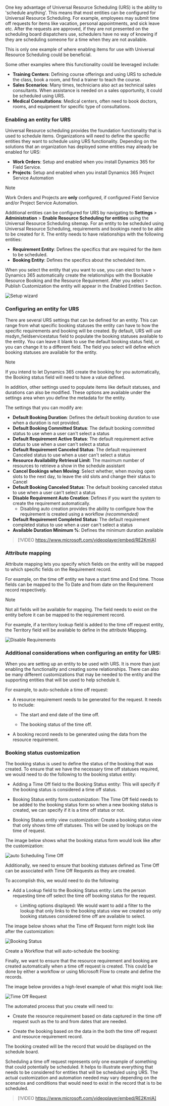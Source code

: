 One key advantage of Universal Resource Scheduling (URS) is the ability to 'schedule anything'. This means that most entities can be configured for Universal Resource Scheduling. For example, employees may submit time off requests for items like vacation, personal appointments, and sick leave etc. After the   requests are approved, if they are not presented on the scheduling board dispatchers use, schedulers have no way of knowing if they are scheduling someone for a time when they are not available.

This is only one example of where enabling items for use with Universal Resource Scheduling could be beneficial.

Some other examples where this functionality could be leveraged include:

-   **Training Centers**: Defining course offerings and using URS to schedule the class, book a room, and find a trainer to teach the course.
-   **Sales Scenarios**: Many times, technicians also act as technical sales consultants. When assistance is needed on a sales opportunity, it could be scheduled using URS.
-   **Medical Consultations**: Medical centers, often need to book doctors, rooms, and equipment for specific type of consultations.

### Enabling an entity for URS

Universal Resource scheduling provides the foundation functionality that is used to schedule items. Organizations will need to define the specific entities they want to schedule using URS functionality. Depending on the solutions that an organization has deployed some entities may already be enabled for URS:

-   **Work Orders**: Setup and enabled when you install Dynamics 365 for Field Service.
-   **Projects**: Setup and enabled when you install Dynamics 365 Project Service Automation

> [!NOTE]
> Work Orders and Projects are **only** configured, if configured Field Service and/or Project Service Automation.

Additional entities can be configured for URS by navigating to **Settings** > **Administration** > **Enable Resource Scheduling for entities** using the Universal Resource Scheduling sitemap. For an entity to be scheduled using Universal Resource Scheduling, requirements and bookings need to be able to be created for it. The entity needs to have relationships with the following entities:

-   **Requirement Entity**: Defines the specifics that are required for the item to be scheduled.
-   **Booking Entity**: Defines the specifics about the scheduled item.

When you select the entity that you want to use, you can elect to have > Dynamics 365 automatically create the relationships with the Bookable Resource Booking and the Resource Requirement. After you select > Publish Customization the entity will appear in the Enabled Entities
Section.

![Setup wizard](../media/URS-Unit5-1.png)

### Configuring an entity for URS

There are several URS settings that can be defined for an entity. This can range from what specific booking statuses the entity can have to how the specific requirements and booking will be created. By default, URS will use msdyn\_fieldservicestatus field to populate the booking statuses available to the entity. You can leave it blank to use the default booking status field, or you can change it to a different field. The field you select will define which booking statuses are available for the entity.

> [!NOTE]
> If you intend to let Dynamics 365 create the booking for you automatically, the Booking status field will need to have a value defined.

In addition, other settings used to populate items like default statuses, and durations can also be modified. These options are available under the settings area when you define the metadata for the entity.

The settings that you can modify are:

-   **Default Booking Duration**: Defines the default booking duration to use when a duration is not provided.
-   **Default Booking Committed Status**: The default booking committed status to use when a user can't select a status
-   **Default Requirement Active Status**: The default requirement active status to use when a user can't select a status
-   **Default Requirement Canceled Status**: The default requirement Canceled status to use when a user can't select a status
-   **Resource Availability Retrieval Limit**: The maximum number of resources to retrieve a show in the schedule assistant
-   **Cancel Bookings when Moving**: Select whether, when moving open slots to the next day, to leave the old slots and change their status to Cancel
-   **Default Booking Canceled Status**: The default booking canceled status to use when a user can't select a status
-   **Disable Requirement Auto Creation**: Defines if you want the system to create the requirement automatically.
	-   Disabling auto creation provides the ability to configure how the requirement is created using a workflow *(recommended)*
-   **Default Requirement Completed Status**: The default requirement completed status to use when a user can't select a status
-   **Available Duration Minimum %**: Defines the minimum duration available

> [!VIDEO https://www.microsoft.com/videoplayer/embed/RE2KmlA]

### Attribute mapping

Attribute mapping lets you specify which fields on the entity will be mapped to which specific fields on the Requirement record. 

For example, on the time off entity we have a start time and End time. Those fields can be mapped to the To Date and from date on the Requirement record respectively.

> [!NOTE]
> Not all fields will be available for mapping. The field needs to exist on the entity before it can be mapped to the requirement record. 

For example, if a territory lookup field is added to the time off request entity, the Territory field will be available to define in
the attribute Mapping.

![Disable Requirements](../media/URS-Unit5-2.png)

### Additional considerations when configuring an entity for URS:

When you are setting up an entity to be used with URS. It is more than just enabling the functionality and creating some relationships. There can also be many different customizations that may be needed to the entity and the supporting entities that will be used to help schedule it.

For example, to auto-schedule a time off request:

-   A resource requirement needs to be generated for the request. It needs to include:

    -   The start and end date of the time off.

    -   The booking status of the time off.

-   A booking record needs to be generated using the data from the resource requirement.

### Booking status customization

The booking status is used to define the status of the booking that was created. To ensure that we have the necessary time off statuses
required, we would need to do the following to the booking status entity:

-   Adding a Time Off field to the Booking Status entity: This will specify if the booking status is considered a time off status.

-   Booking Status entity form customization: The Time Off field needs to be added to the booking status form so when a new booking status is created, we can specify if it is a time off status or not.

-   Booking Status entity view customization: Create a booking status view that only shows time off statuses. This will be used by lookups on the time of request.

The image below shows what the booking status form would look like after the customization:

![auto Scheduling Time Off](../media/URS-Unit5-3.png)

Additionally, we need to ensure that booking statuses defined as Time Off can be associated with Time Off Requests as they are created.

To accomplish this, we would need to do the following:

-   Add a Lookup field to the Booking Status entity: Lets the person requesting time off select the time off booking status for the request.

    -   Limiting options displayed: We would want to add a filter to the lookup that only links to the booking status view we created so only booking statuses considered time off are available to select.

The image below shows what the Time off Request form might look like after the customization:

![Booking Status](../media/URS-Unit5-4.png)

Create a Workflow that will auto-schedule the booking:

Finally, we want to ensure that the resource requirement and booking are created automatically when a time off request is created. This could be
done by either a workflow or using Microsoft Flow to create and define the records.

The image below provides a high-level example of what this might look like:

![Time Off Request](../media/URS-Unit5-5.png)

The automated process that you create will need to:

-   Create the resource requirement based on data captured in the time off request such as the to and from dates that are needed.

-   Create the booking based on the data in the both the time off request and resource requirement record.

The booking created will be the record that would be displayed on the schedule board.

Scheduling a time off request represents only one example of something that could potentially be scheduled. It helps to illustrate everything that needs to be considered for entities that will be scheduled using URS. The actual customization and automation needed may vary depending on the scenarios and conditions that would need to exist in the record that is to be scheduled.

> [!VIDEO https://www.microsoft.com/videoplayer/embed/RE2KmlA]